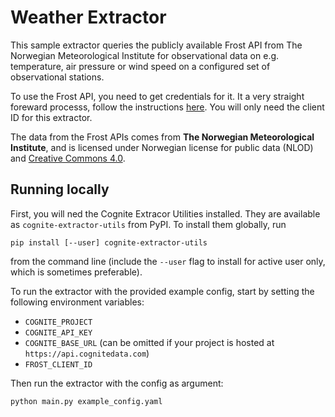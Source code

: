 Weather Extractor
=================

This sample extractor queries the publicly available Frost API from The
Norwegian Meteorological Institute for observational data on e.g. temperature,
air pressure or wind speed on a configured set of observational stations.

To use the Frost API, you need to get credentials for it. It a very straight
foreward processs, follow the instructions
[here](https://frost.met.no/auth/requestCredentials.html). You will only need
the client ID for this extractor.

The data from the Frost APIs comes from **The Norwegian Meteorological
Institute**, and is licensed under Norwegian license for public data (NLOD) and
[Creative Commons 4.0](http://creativecommons.org/licenses/by/4.0/).


## Running locally

First, you will ned the Cognite Extracor Utilities installed. They are available
as `cognite-extractor-utils` from PyPI. To install them globally, run

```
pip install [--user] cognite-extractor-utils
```

from the command line (include the `--user` flag to install for active user
only, which is sometimes preferable).

To run the extractor with the provided example config, start by setting the
following environment variables:

 * `COGNITE_PROJECT`
 * `COGNITE_API_KEY`
 * `COGNITE_BASE_URL` (can be omitted if your project is hosted at
   `https://api.cognitedata.com`)
 * `FROST_CLIENT_ID`

Then run the extractor with the config as argument:

```
python main.py example_config.yaml
```
